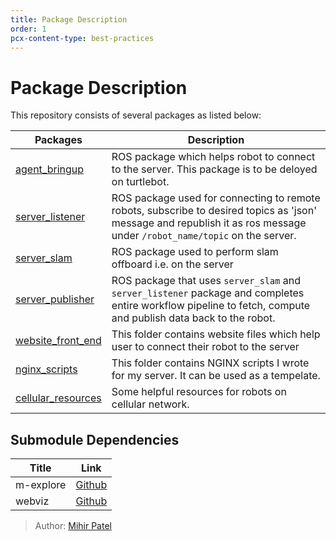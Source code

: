 ```yaml
---
title: Package Description
order: 1
pcx-content-type: best-practices
---
```


# Package Description

This repository consists of several packages as listed below:

|Packages | Description|
|------------ | -------------|
|[agent_bringup](https://github.com/whomihirpatel/4G-Networked_Robots/tree/master/agent_bringup)| ROS package which helps robot to connect to the server. This package is to be deloyed on turtlebot.|
|[server_listener](https://github.com/whomihirpatel/4G-Networked_Robots/tree/master/server_listener) | ROS package used for connecting to remote robots, subscribe to desired topics as 'json' message and republish it as ros message under `/robot_name/topic` on the server.|
|[server_slam](https://github.com/whomihirpatel/4G-Networked_Robots/tree/master/server_slam) | ROS package used to perform slam offboard i.e. on the server|
|[server_publisher](https://github.com/whomihirpatel/4G-Networked_Robots/tree/master/server_publisher) | ROS package that uses `server_slam` and `server_listener` package and completes entire workflow pipeline to fetch, compute and publish data back to the robot.|
|[website_front_end](https://github.com/whomihirpatel/4G-Networked_Robots/tree/master/website_front_end) | This folder contains website files which help user to connect their robot to the server|
|[nginx_scripts](https://github.com/whomihirpatel/4G-Networked_Robots/tree/master/nginx_scripts) | This folder contains NGINX scripts I wrote for my server. It can be used as a tempelate.|
|[cellular_resources](https://github.com/whomihirpatel/4G-Networked_Robots/tree/master/cellular_resources) | Some helpful resources for robots on cellular network.|

## Submodule Dependencies

|Title | Link|
|------------ | -------------|
|m-explore | [Github](https://github.com/hrnr/m-explore)|
|webviz | [Github](https://github.com/cruise-automation/webviz)|


> Author: [Mihir Patel](https://github.com/mihyr)